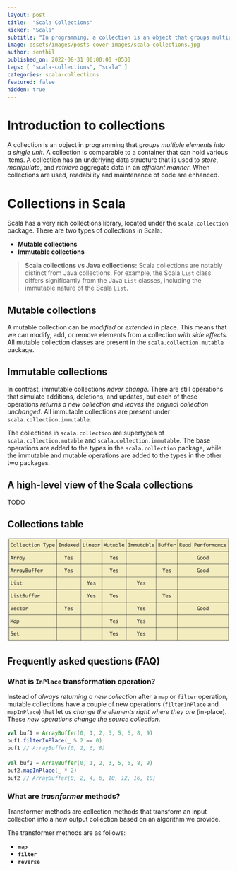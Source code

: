 ```yaml
---
layout: post
title:  "Scala Collections"
kicker: "Scala"
subtitle: "In programming, a collection is an object that groups multiple elements into a single unit. A collection is like a container that can store a variety of items."
image: assets/images/posts-cover-images/scala-collections.jpg
author: senthil
published_on: 2022-08-31 00:00:00 +0530
tags: [ "scala-collections", "scala" ]
categories: scala-collections
featured: false
hidden: true
---
```


# Introduction to collections

A collection is an object in programming that *groups multiple elements into a single unit*. A collection is comparable to a container that can hold various items. A collection has an underlying data structure that is used to *store*, *manipulate*, and *retrieve* aggregate data in an *efficient manner*. When collections are used, readability and maintenance of code are enhanced.

# Collections in Scala

Scala has a very rich collections library, located under the `scala.collection` package. There are two types of collections in Scala:

- **Mutable collections**
- **Immutable collections**

> **Scala collections vs Java collections:** Scala collections are notably distinct from Java collections. For example, the Scala `List` class differs significantly from the Java `List` classes, including the immutable nature of the Scala `List`.

## Mutable collections

A mutable collection can be *modified* or *extended* in place. This means that we can modify, add, or remove elements from a collection *with side effects*. All mutable collection classes are present in the `scala.collection.mutable` package.

## Immutable collections

In contrast, immutable collections *never change*. There are still operations that simulate additions, deletions, and updates, but each of these operations *returns a new collection and leaves the original collection unchanged*. All immutable collections are present under `scala.collection.immutable`. 

The collections in `scala.collection` are supertypes of `scala.collection.mutable` and `scala.collection.immutable`. The base operations are added to the types in the `scala.collection` package, while the immutable and mutable operations are added to the types in the other two packages.

## A high-level view of the Scala collections

TODO

## Collections table

![](/assets/images/posts/scala-collections-characteristics-table.png)

## Frequently asked questions (FAQ)

### What is `InPlace` transformation operation?

Instead of *always returning a new collection* after a `map` or `filter` operation, mutable collections have a couple of new operations (`filterInPlace` and `mapInPlace`) that let us *change the elements right where they are* (in-place). These *new operations change the source collection*.

```scala
val buf1 = ArrayBuffer(0, 1, 2, 3, 5, 6, 8, 9)
buf1.filterInPlace(_ % 2 == 0) 
buf1 // ArrayBuffer(0, 2, 6, 8)

val buf2 = ArrayBuffer(0, 1, 2, 3, 5, 6, 8, 9)
buf2.mapInPlace(_ * 2)
buf2 // ArrayBuffer(0, 2, 4, 6, 10, 12, 16, 18)
```

### What are *trasnformer* methods?

Transformer methods are collection methods that transform an input collection into a new output collection based on an algorithm we provide.

The transformer methods are as follows:

- **`map`**
- **`filter`**
- **`reverse`**


